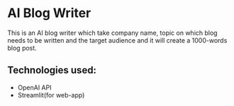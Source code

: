 # AI Blog Writer
This is an AI blog writer which take company name, topic on which blog needs to be written and the target audience and it will create a 1000-words blog post.

## Technologies used:
- OpenAI API
- Streamlit(for web-app)
